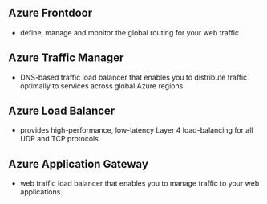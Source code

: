 ## Azure Frontdoor
- define, manage and monitor the global routing for your web traffic

## Azure Traffic Manager
- DNS-based traffic load balancer that enables you to distribute traffic optimally to services across global Azure regions

## Azure Load Balancer
- provides high-performance, low-latency Layer 4 load-balancing for all UDP and TCP protocols

## Azure Application Gateway
- web traffic load balancer that enables you to manage traffic to your web applications.